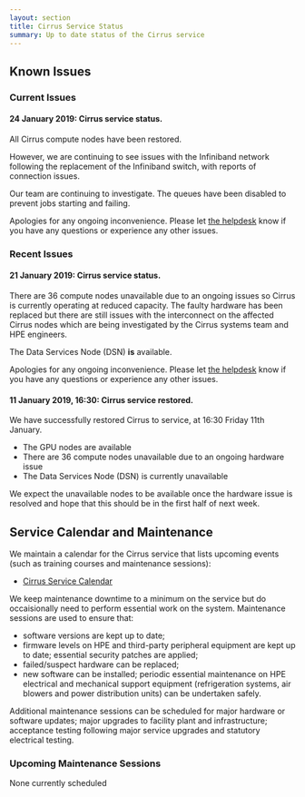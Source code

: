 ```yaml
---
layout: section
title: Cirrus Service Status
summary: Up to date status of the Cirrus service
---
```


## Known Issues

### Current Issues

#### 24 January 2019: Cirrus service status. ####

All Cirrus compute nodes have been restored.

However, we are continuing to see issues with the Infiniband network following the replacement of the Infiniband switch, with reports of connection issues.  

Our team are continuing to investigate.  The queues have been disabled to prevent jobs starting and failing.

Apologies for any ongoing inconvenience. Please let [the helpdesk](../support/) know if you have any questions or experience any other issues.

### Recent Issues

#### 21 January 2019: Cirrus service status. ####

There are 36 compute nodes unavailable due to an ongoing issues so Cirrus is currently operating at reduced capacity. The faulty hardware has been replaced but there are still issues with the interconnect on the affected Cirrus nodes which are being investigated by the Cirrus systems team and HPE engineers.

The Data Services Node (DSN) **is** available.

Apologies for any ongoing inconvenience. Please let [the helpdesk](../support/) know if you have any questions or experience any other issues.

#### 11 January 2019, 16:30: Cirrus service restored. ####

We have successfully restored Cirrus to service, at 16:30 Friday 11th January.
* The GPU nodes are available
* There are 36 compute nodes unavailable due to an ongoing hardware issue
* The Data Services Node (DSN) is currently unavailable

We expect the unavailable nodes to be available once the hardware issue is resolved and hope that this should be in the first half of next week.

## Service Calendar and Maintenance

We maintain a calendar for the Cirrus service that lists upcoming events (such
as training courses and maintenance sessions):

- [Cirrus Service Calendar](calendar.html)

We keep maintenance downtime to a minimum on the service but do occaisionally
need to perform essential work on the system. Maintenance sessions are used to 
ensure that:

* software versions are kept up to date;
* firmware levels on HPE and third-party peripheral equipment are kept up to date;
essential security patches are applied;
* failed/suspect hardware can be replaced;
* new software can be installed;
periodic essential maintenance on HPE electrical and mechanical support equipment (refrigeration systems, air blowers and power distribution units) can be undertaken safely.

Additional maintenance sessions can be scheduled for major hardware or software updates; major upgrades to facility plant and infrastructure; acceptance testing following major service upgrades and statutory electrical testing.

### Upcoming Maintenance Sessions

None currently scheduled




